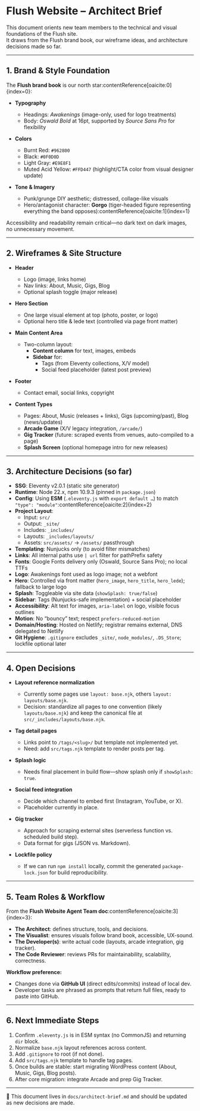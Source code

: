 # Flush Website – Architect Brief

This document orients new team members to the technical and visual foundations of the Flush site.  
It draws from the Flush brand book, our wireframe ideas, and architecture decisions made so far.

---

## 1. Brand & Style Foundation
The **Flush brand book** is our north star:contentReference[oaicite:0]{index=0}:

- **Typography**  
  - Headings: *Awakenings* (image-only, used for logo treatments)  
  - Body: *Oswald Bold* at 16pt, supported by *Source Sans Pro* for flexibility

- **Colors**  
  - Burnt Red: `#962800`  
  - Black: `#0F0D0D`  
  - Light Gray: `#E9E8F1`  
  - Muted Acid Yellow: `#FFD447` (highlight/CTA color from visual designer update)

- **Tone & Imagery**  
  - Punk/grunge DIY aesthetic; distressed, collage-like visuals  
  - Hero/antagonist character: **Gorgo** (tiger-headed figure representing everything the band opposes):contentReference[oaicite:1]{index=1}

Accessibility and readability remain critical—no dark text on dark images, no unnecessary movement.

---

## 2. Wireframes & Site Structure

- **Header**  
  - Logo (image, links home)  
  - Nav links: About, Music, Gigs, Blog  
  - Optional splash toggle (major release)

- **Hero Section**  
  - One large visual element at top (photo, poster, or logo)  
  - Optional hero title & lede text (controlled via page front matter)

- **Main Content Area**  
  - Two-column layout:  
    - **Content column** for text, images, embeds  
    - **Sidebar** for:
      - Tags (from Eleventy collections, X/V model)  
      - Social feed placeholder (latest post preview)  

- **Footer**  
  - Contact email, social links, copyright

- **Content Types**  
  - Pages: About, Music (releases + links), Gigs (upcoming/past), Blog (news/updates)  
  - **Arcade Game** (X/V legacy integration, `/arcade/`)  
  - **Gig Tracker** (future: scraped events from venues, auto-compiled to a page)  
  - **Splash Screen** (optional homepage intro for new releases)

---

## 3. Architecture Decisions (so far)

- **SSG**: Eleventy v2.0.1 (static site generator)
- **Runtime**: Node 22.x, npm 10.9.3 (pinned in `package.json`)
- **Config**: Using **ESM** (`.eleventy.js` with `export default …`) to match `"type": "module"`:contentReference[oaicite:2]{index=2}
- **Project Layout**:  
  - Input: `src/`  
  - Output: `_site/`  
  - Includes: `_includes/`  
  - Layouts: `_includes/layouts/`  
  - Assets: `src/assets/` → `/assets/` passthrough  
- **Templating**: Nunjucks only (to avoid filter mismatches)  
- **Links**: All internal paths use `| url` filter for pathPrefix safety  
- **Fonts**: Google Fonts delivery only (Oswald, Source Sans Pro); no local TTFs  
- **Logo**: Awakenings font used as logo image; not a webfont  
- **Hero**: Controlled via front matter (`hero_image`, `hero_title`, `hero_lede`); fallback to large logo  
- **Splash**: Toggleable via site data (`showSplash: true/false`)  
- **Sidebar**: Tags (Nunjucks-safe implementation) + social placeholder  
- **Accessibility**: Alt text for images, `aria-label` on logo, visible focus outlines  
- **Motion**: No “bouncy” text; respect `prefers-reduced-motion`  
- **Domain/Hosting**: Hosted on Netlify; registrar remains external, DNS delegated to Netlify  
- **Git Hygiene**: `.gitignore` excludes `_site/`, `node_modules/`, `.DS_Store`; lockfile optional later  

---

## 4. Open Decisions

- **Layout reference normalization**  
  - Currently some pages use `layout: base.njk`, others `layout: layouts/base.njk`.  
  - Decision: standardize all pages to one convention (likely `layouts/base.njk`) and keep the canonical file at `src/_includes/layouts/base.njk`.

- **Tag detail pages**  
  - Links point to `/tags/<slug>/` but template not implemented yet.  
  - Need: add `src/tags.njk` template to render posts per tag.

- **Splash logic**  
  - Needs final placement in build flow—show splash only if `showSplash: true`.

- **Social feed integration**  
  - Decide which channel to embed first (Instagram, YouTube, or X).  
  - Placeholder currently in place.

- **Gig tracker**  
  - Approach for scraping external sites (serverless function vs. scheduled build step).  
  - Data format for gigs (JSON vs. Markdown).

- **Lockfile policy**  
  - If we can run `npm install` locally, commit the generated `package-lock.json` for build reproducibility.

---

## 5. Team Roles & Workflow
From the **Flush Website Agent Team doc**:contentReference[oaicite:3]{index=3}:

- **The Architect**: defines structure, tools, and decisions.  
- **The Visualist**: ensures visuals follow brand book, accessible, UX-sound.  
- **The Developer(s)**: write actual code (layouts, arcade integration, gig tracker).  
- **The Code Reviewer**: reviews PRs for maintainability, scalability, correctness.

**Workflow preference:**  
- Changes done via **GitHub UI** (direct edits/commits) instead of local dev.  
- Developer tasks are phrased as prompts that return full files, ready to paste into GitHub.

---

## 6. Next Immediate Steps

1. Confirm `.eleventy.js` is in ESM syntax (no CommonJS) and returning `dir` block.  
2. Normalize `base.njk` layout references across content.  
3. Add `.gitignore` to root (if not done).  
4. Add `src/tags.njk` template to handle tag pages.  
5. Once builds are stable: start migrating WordPress content (About, Music, Gigs, Blog posts).  
6. After core migration: integrate Arcade and prep Gig Tracker.  

---

📌 This document lives in `docs/architect-brief.md` and should be updated as new decisions are made.
